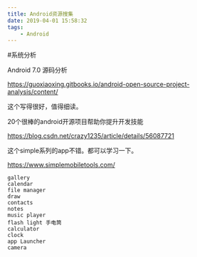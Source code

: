 ```yaml
---
title: Android资源搜集
date: 2019-04-01 15:58:32
tags:
	- Android
---
```




#系统分析

Android 7.0 源码分析

https://guoxiaoxing.gitbooks.io/android-open-source-project-analysis/content/

这个写得很好，值得细读。

20个很棒的android开源项目帮助你提升开发技能

https://blog.csdn.net/crazy1235/article/details/56087721

这个simple系列的app不错。都可以学习一下。

https://www.simplemobiletools.com/

```
gallery
calendar
file manager
draw
contacts
notes
music player
flash light 手电筒
calculator
clock
app Launcher
camera

```

